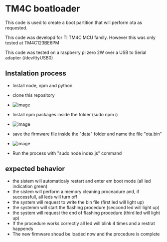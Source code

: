 # TM4C boatloader

This code is used to create a boot partition that will perform ota as requested.

This code was developd for TI TM4C MCU family. However this was only tested at TM4C123BE6PM

This code was tested on a raspberry pi zero 2W over a USB to Serial adapter (/dev/ttyUSB0)

## Instalation process

* Install node, npm and python


* clone this repository
* ![image](https://github.com/viccenzoAP/bootloaderTM4C/assets/98824931/d531aebf-e98f-490f-9c17-7c81495a755c)
* Install npm packages inside the folder (sudo npm i)
* ![image](https://github.com/viccenzoAP/bootloaderTM4C/assets/98824931/1da3e95d-02d8-4468-afdb-86bc732a18af)
* save the firmware file inside the "data" folder and name the file "ota.bin"
* ![image](https://github.com/viccenzoAP/bootloaderTM4C/assets/98824931/daab0608-a12f-40ee-b0cb-a8e098930c51)
* Run the process with "sudo node index.js" command

## expected behavior

* the sistem will automaticaly restart and enter em boot mode (all led indication green)
* the sistem will perform a memory cleaning proceadure and, if successfull, all leds will turn off
* the system will request to write the bin file (first led will light up)
* the systemm will start the flashing procedure (seccond led will light up)
* the system will request the end of flashing procedure (third led will light up)
* If the procedure works correctly all led will blink 4 times and a restrat happends
* The new firmware shoud be loaded now and the procedure is complete
